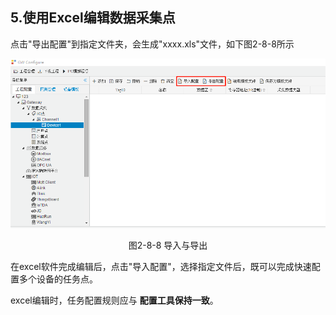 ## 5.使用Excel编辑数据采集点

点击"导出配置"到指定文件夹，会生成"xxxx.xls"文件，如下图2-8-8所示

![1557128472581](../../assets/导入与导出.png)

<center>图2-8-8 导入与导出</center>

在excel软件完成编辑后，点击"导入配置"，选择指定文件后，既可以完成快速配置多个设备的任务点。

excel编辑时，任务配置规则应与 **配置工具保持一致**。

